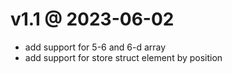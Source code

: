 

# v1.1  @ 2023-06-02

+ add support for 5-6 and 6-d array
+ add support for store struct element by position
